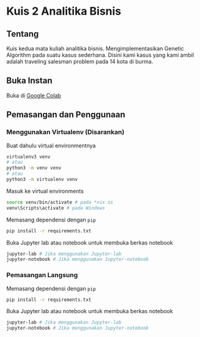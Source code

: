 # Kuis 2 Analitika Bisnis

## Tentang

Kuis kedua mata kuliah analitika bisnis. Mengimplementasikan Genetic Algorithm pada suatu kasus sederhana. Disini kami kasus yang kami ambil adalah traveling salesman problem pada 14 kota di burma.

## Buka Instan

Buka di [Google Colab](https://colab.research.google.com/github/rochimfn/kuis2-analitika-bisnis/blob/main/Quis%202%20Analitika%20Bisnis.ipynb)

## Pemasangan dan Penggunaan

### Menggunakan Virtualenv (Disarankan)

Buat dahulu virtual environmentnya

```bash
virtualenv3 venv
# atau
python3 -m venv venv
# atau
python3 -m virtualenv venv
```

Masuk ke virtual environments

```bash
source venv/bin/activate # pada *nix os
venv\Scripts\activate # pada Windows
```

Memasang dependensi dengan `pip`

```bash
pip install -r requirements.txt
```

Buka Jupyter lab atau notebook untuk membuka berkas notebook

```bash
jupyter-lab # Jika menggunakan Jupyter-lab
jupyter-notebook # Jika menggunakan Jupyter-notebook
```

### Pemasangan Langsung

Memasang dependensi dengan `pip`

```bash
pip install -r requirements.txt
```

Buka Jupyter lab atau notebook untuk membuka berkas notebook

```bash
jupyter-lab # Jika menggunakan Jupyter-lab
jupyter-notebook # Jika menggunakan Jupyter-notebook
```